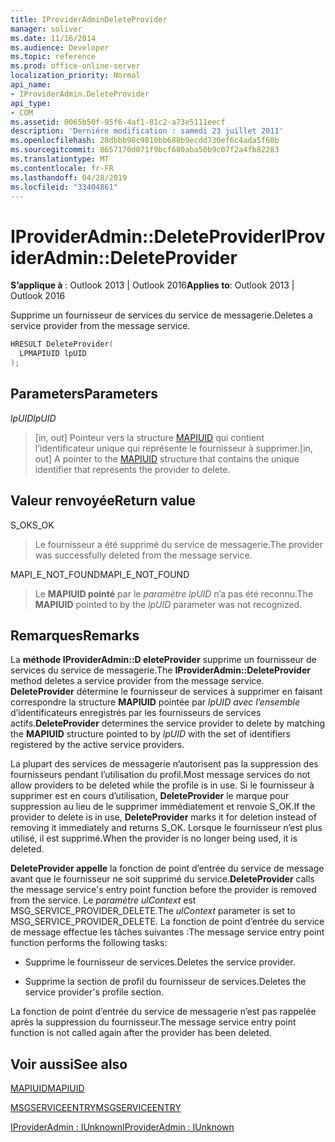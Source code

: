 ```yaml
---
title: IProviderAdminDeleteProvider
manager: soliver
ms.date: 11/16/2014
ms.audience: Developer
ms.topic: reference
ms.prod: office-online-server
localization_priority: Normal
api_name:
- IProviderAdmin.DeleteProvider
api_type:
- COM
ms.assetid: 0065b50f-95f6-4af1-81c2-a73e5111eecf
description: 'Derniére modification : samedi 23 juillet 2011'
ms.openlocfilehash: 28dbbb98c9810bb688b9ecdd730ef6c4ada5f60b
ms.sourcegitcommit: 8657170d071f9bcf680aba50b9c07f2a4fb82283
ms.translationtype: MT
ms.contentlocale: fr-FR
ms.lasthandoff: 04/28/2019
ms.locfileid: "33404861"
---
```

# <a name="iprovideradmindeleteprovider"></a><span data-ttu-id="9377b-103">IProviderAdmin::DeleteProvider</span><span class="sxs-lookup"><span data-stu-id="9377b-103">IProviderAdmin::DeleteProvider</span></span>

  
  
<span data-ttu-id="9377b-104">**S’applique à** : Outlook 2013 | Outlook 2016</span><span class="sxs-lookup"><span data-stu-id="9377b-104">**Applies to**: Outlook 2013 | Outlook 2016</span></span> 
  
<span data-ttu-id="9377b-105">Supprime un fournisseur de services du service de messagerie.</span><span class="sxs-lookup"><span data-stu-id="9377b-105">Deletes a service provider from the message service.</span></span>
  
```cpp
HRESULT DeleteProvider(
  LPMAPIUID lpUID
);
```

## <a name="parameters"></a><span data-ttu-id="9377b-106">Parameters</span><span class="sxs-lookup"><span data-stu-id="9377b-106">Parameters</span></span>

 <span data-ttu-id="9377b-107">_lpUID_</span><span class="sxs-lookup"><span data-stu-id="9377b-107">_lpUID_</span></span>
  
> <span data-ttu-id="9377b-108">[in, out] Pointeur vers la structure [MAPIUID](mapiuid.md) qui contient l’identificateur unique qui représente le fournisseur à supprimer.</span><span class="sxs-lookup"><span data-stu-id="9377b-108">[in, out] A pointer to the [MAPIUID](mapiuid.md) structure that contains the unique identifier that represents the provider to delete.</span></span> 
    
## <a name="return-value"></a><span data-ttu-id="9377b-109">Valeur renvoyée</span><span class="sxs-lookup"><span data-stu-id="9377b-109">Return value</span></span>

<span data-ttu-id="9377b-110">S_OK</span><span class="sxs-lookup"><span data-stu-id="9377b-110">S_OK</span></span> 
  
> <span data-ttu-id="9377b-111">Le fournisseur a été supprimé du service de messagerie.</span><span class="sxs-lookup"><span data-stu-id="9377b-111">The provider was successfully deleted from the message service.</span></span>
    
<span data-ttu-id="9377b-112">MAPI_E_NOT_FOUND</span><span class="sxs-lookup"><span data-stu-id="9377b-112">MAPI_E_NOT_FOUND</span></span> 
  
> <span data-ttu-id="9377b-113">Le **MAPIUID pointé** par le  _paramètre lpUID_ n’a pas été reconnu.</span><span class="sxs-lookup"><span data-stu-id="9377b-113">The **MAPIUID** pointed to by the  _lpUID_ parameter was not recognized.</span></span> 
    
## <a name="remarks"></a><span data-ttu-id="9377b-114">Remarques</span><span class="sxs-lookup"><span data-stu-id="9377b-114">Remarks</span></span>

<span data-ttu-id="9377b-115">La **méthode IProviderAdmin::D eleteProvider** supprime un fournisseur de services du service de messagerie.</span><span class="sxs-lookup"><span data-stu-id="9377b-115">The **IProviderAdmin::DeleteProvider** method deletes a service provider from the message service.</span></span> <span data-ttu-id="9377b-116">**DeleteProvider** détermine le fournisseur de services à supprimer en faisant correspondre la structure **MAPIUID** pointée par  _lpUID avec l’ensemble_ d’identificateurs enregistrés par les fournisseurs de services actifs.</span><span class="sxs-lookup"><span data-stu-id="9377b-116">**DeleteProvider** determines the service provider to delete by matching the **MAPIUID** structure pointed to by  _lpUID_ with the set of identifiers registered by the active service providers.</span></span> 
  
<span data-ttu-id="9377b-117">La plupart des services de messagerie n’autorisent pas la suppression des fournisseurs pendant l’utilisation du profil.</span><span class="sxs-lookup"><span data-stu-id="9377b-117">Most message services do not allow providers to be deleted while the profile is in use.</span></span> <span data-ttu-id="9377b-118">Si le fournisseur à supprimer est en cours d’utilisation, **DeleteProvider** le marque pour suppression au lieu de le supprimer immédiatement et renvoie S_OK.</span><span class="sxs-lookup"><span data-stu-id="9377b-118">If the provider to delete is in use, **DeleteProvider** marks it for deletion instead of removing it immediately and returns S_OK.</span></span> <span data-ttu-id="9377b-119">Lorsque le fournisseur n’est plus utilisé, il est supprimé.</span><span class="sxs-lookup"><span data-stu-id="9377b-119">When the provider is no longer being used, it is deleted.</span></span> 
  
 <span data-ttu-id="9377b-120">**DeleteProvider appelle** la fonction de point d’entrée du service de message avant que le fournisseur ne soit supprimé du service.</span><span class="sxs-lookup"><span data-stu-id="9377b-120">**DeleteProvider** calls the message service's entry point function before the provider is removed from the service.</span></span> <span data-ttu-id="9377b-121">Le  _paramètre ulContext_ est MSG_SERVICE_PROVIDER_DELETE.</span><span class="sxs-lookup"><span data-stu-id="9377b-121">The  _ulContext_ parameter is set to MSG_SERVICE_PROVIDER_DELETE.</span></span> <span data-ttu-id="9377b-122">La fonction de point d’entrée du service de message effectue les tâches suivantes :</span><span class="sxs-lookup"><span data-stu-id="9377b-122">The message service entry point function performs the following tasks:</span></span> 
  
- <span data-ttu-id="9377b-123">Supprime le fournisseur de services.</span><span class="sxs-lookup"><span data-stu-id="9377b-123">Deletes the service provider.</span></span>
    
- <span data-ttu-id="9377b-124">Supprime la section de profil du fournisseur de services.</span><span class="sxs-lookup"><span data-stu-id="9377b-124">Deletes the service provider's profile section.</span></span>
    
<span data-ttu-id="9377b-125">La fonction de point d’entrée du service de messagerie n’est pas rappelée après la suppression du fournisseur.</span><span class="sxs-lookup"><span data-stu-id="9377b-125">The message service entry point function is not called again after the provider has been deleted.</span></span>
  
## <a name="see-also"></a><span data-ttu-id="9377b-126">Voir aussi</span><span class="sxs-lookup"><span data-stu-id="9377b-126">See also</span></span>



[<span data-ttu-id="9377b-127">MAPIUID</span><span class="sxs-lookup"><span data-stu-id="9377b-127">MAPIUID</span></span>](mapiuid.md)
  
[<span data-ttu-id="9377b-128">MSGSERVICEENTRY</span><span class="sxs-lookup"><span data-stu-id="9377b-128">MSGSERVICEENTRY</span></span>](msgserviceentry.md)
  
[<span data-ttu-id="9377b-129">IProviderAdmin : IUnknown</span><span class="sxs-lookup"><span data-stu-id="9377b-129">IProviderAdmin : IUnknown</span></span>](iprovideradminiunknown.md)

